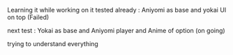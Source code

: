 Learning it while working on it
tested already : Aniyomi as base and yokai UI on top (Failed)

next test : Yokai as base and Aniyomi player and Anime of option (on going)

trying to understand everything 
